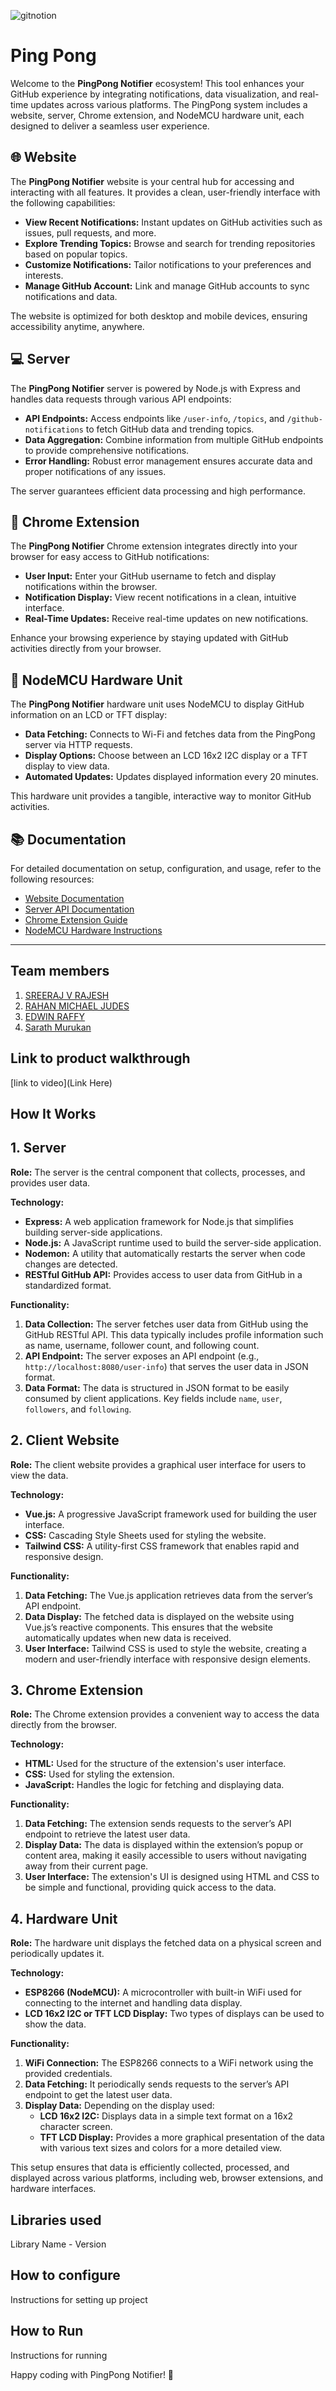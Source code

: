 
![gitnotion](https://github.com/user-attachments/assets/079fdd2e-ba20-4a5b-9801-58448e81d8b9)




# Ping Pong

Welcome to the **PingPong Notifier** ecosystem! This tool enhances your GitHub experience by integrating notifications, data visualization, and real-time updates across various platforms. The PingPong system includes a website, server, Chrome extension, and NodeMCU hardware unit, each designed to deliver a seamless user experience.

## 🌐 Website

The **PingPong Notifier** website is your central hub for accessing and interacting with all features. It provides a clean, user-friendly interface with the following capabilities:

- **View Recent Notifications:** Instant updates on GitHub activities such as issues, pull requests, and more.
- **Explore Trending Topics:** Browse and search for trending repositories based on popular topics.
- **Customize Notifications:** Tailor notifications to your preferences and interests.
- **Manage GitHub Account:** Link and manage GitHub accounts to sync notifications and data.

The website is optimized for both desktop and mobile devices, ensuring accessibility anytime, anywhere.

## 💻 Server

The **PingPong Notifier** server is powered by Node.js with Express and handles data requests through various API endpoints:

- **API Endpoints:** Access endpoints like `/user-info`, `/topics`, and `/github-notifications` to fetch GitHub data and trending topics.
- **Data Aggregation:** Combine information from multiple GitHub endpoints to provide comprehensive notifications.
- **Error Handling:** Robust error management ensures accurate data and proper notifications of any issues.

The server guarantees efficient data processing and high performance.

## 🧩 Chrome Extension

The **PingPong Notifier** Chrome extension integrates directly into your browser for easy access to GitHub notifications:

- **User Input:** Enter your GitHub username to fetch and display notifications within the browser.
- **Notification Display:** View recent notifications in a clean, intuitive interface.
- **Real-Time Updates:** Receive real-time updates on new notifications.

Enhance your browsing experience by staying updated with GitHub activities directly from your browser.

## 📡 NodeMCU Hardware Unit

The **PingPong Notifier** hardware unit uses NodeMCU to display GitHub information on an LCD or TFT display:

- **Data Fetching:** Connects to Wi-Fi and fetches data from the PingPong server via HTTP requests.
- **Display Options:** Choose between an LCD 16x2 I2C display or a TFT display to view data.
- **Automated Updates:** Updates displayed information every 20 minutes.

This hardware unit provides a tangible, interactive way to monitor GitHub activities.

## 📚 Documentation

For detailed documentation on setup, configuration, and usage, refer to the following resources:

- [Website Documentation](doc/Website.md)
- [Server API Documentation](doc/Server.md)
- [Chrome Extension Guide](doc/ChromeExtension.md)
- [NodeMCU Hardware Instructions](doc/HardwareUnit.md)

---
## Team members
1. [SREERAJ V RAJESH](https://github.com/cyberkutti-iedc)
2. [RAHAN MICHAEL JUDES](https://github.com/gitmwon)
3. [EDWIN RAFFY](https://github.com/EduEdwin24)
4. [Sarath Murukan](https://github.com/SarathSNMIMT)
   
## Link to product walkthrough
[link to video](Link Here)

## How It Works

## 1. Server

**Role:** The server is the central component that collects, processes, and provides user data.

**Technology:**
- **Express:** A web application framework for Node.js that simplifies building server-side applications.
- **Node.js:** A JavaScript runtime used to build the server-side application.
- **Nodemon:** A utility that automatically restarts the server when code changes are detected.
- **RESTful GitHub API:** Provides access to user data from GitHub in a standardized format.

**Functionality:**

1. **Data Collection:** The server fetches user data from GitHub using the GitHub RESTful API. This data typically includes profile information such as name, username, follower count, and following count.
2. **API Endpoint:** The server exposes an API endpoint (e.g., `http://localhost:8080/user-info`) that serves the user data in JSON format.
3. **Data Format:** The data is structured in JSON format to be easily consumed by client applications. Key fields include `name`, `user`, `followers`, and `following`.

## 2. Client Website

**Role:** The client website provides a graphical user interface for users to view the data.

**Technology:**
- **Vue.js:** A progressive JavaScript framework used for building the user interface.
- **CSS:** Cascading Style Sheets used for styling the website.
- **Tailwind CSS:** A utility-first CSS framework that enables rapid and responsive design.

**Functionality:**

1. **Data Fetching:** The Vue.js application retrieves data from the server’s API endpoint.
2. **Data Display:** The fetched data is displayed on the website using Vue.js’s reactive components. This ensures that the website automatically updates when new data is received.
3. **User Interface:** Tailwind CSS is used to style the website, creating a modern and user-friendly interface with responsive design elements.

## 3. Chrome Extension

**Role:** The Chrome extension provides a convenient way to access the data directly from the browser.

**Technology:**
- **HTML:** Used for the structure of the extension's user interface.
- **CSS:** Used for styling the extension.
- **JavaScript:** Handles the logic for fetching and displaying data.

**Functionality:**

1. **Data Fetching:** The extension sends requests to the server’s API endpoint to retrieve the latest user data.
2. **Display Data:** The data is displayed within the extension’s popup or content area, making it easily accessible to users without navigating away from their current page.
3. **User Interface:** The extension's UI is designed using HTML and CSS to be simple and functional, providing quick access to the data.

## 4. Hardware Unit

**Role:** The hardware unit displays the fetched data on a physical screen and periodically updates it.

**Technology:**
- **ESP8266 (NodeMCU):** A microcontroller with built-in WiFi used for connecting to the internet and handling data display.
- **LCD 16x2 I2C or TFT LCD Display:** Two types of displays can be used to show the data.

**Functionality:**

1. **WiFi Connection:** The ESP8266 connects to a WiFi network using the provided credentials.
2. **Data Fetching:** It periodically sends requests to the server’s API endpoint to get the latest user data.
3. **Display Data:** Depending on the display used:
   - **LCD 16x2 I2C:** Displays data in a simple text format on a 16x2 character screen.
   - **TFT LCD Display:** Provides a more graphical presentation of the data with various text sizes and colors for a more detailed view.

This setup ensures that data is efficiently collected, processed, and displayed across various platforms, including web, browser extensions, and hardware interfaces.

## Libraries used
Library Name - Version
## How to configure
Instructions for setting up project
## How to Run
Instructions for running


Happy coding with PingPong Notifier! 🚀
